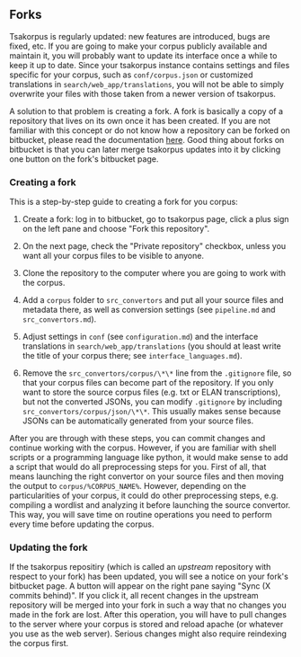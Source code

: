 ## Forks
Tsakorpus is regularly updated: new features are introduced, bugs are fixed, etc. If you are going to make your corpus publicly available and maintain it, you will probably want to update its interface once a while to keep it up to date. Since your tsakorpus instance contains settings and files specific for your corpus, such as ``conf/corpus.json`` or customized translations in ``search/web_app/translations``, you will not be able to simply overwrite your files with those taken from a newer version of tsakorpus.

A solution to that problem is creating a fork. A fork is basically a copy of a repository that lives on its own once it has been created. If you are not familiar with this concept or do not know how a repository can be forked on bitbucket, please read the documentation [here](https://confluence.atlassian.com/bitbucket/forking-a-repository-221449527.html). Good thing about forks on bitbucket is that you can later merge tsakorpus updates into it by clicking one button on the fork's bitbucket page.

### Creating a fork
This is a step-by-step guide to creating a fork for you corpus:

1. Create a fork: log in to bitbucket, go to tsakorpus page, click a plus sign on the left pane and choose "Fork this repository".

2. On the next page, check the "Private repository" checkbox, unless you want all your corpus files to be visible to anyone.

3. Clone the repository to the computer where you are going to work with the corpus.

4. Add a ``corpus`` folder to ``src_convertors`` and put all your source files and metadata there, as well as conversion settings (see ``pipeline.md`` and ``src_convertors.md``).

5. Adjust settings in ``conf`` (see ``configuration.md``) and the interface translations in ``search/web_app/translations`` (you should at least write the title of your corpus there; see ``interface_languages.md``).

6. Remove the ``src_convertors/corpus/\*\*`` line from the ``.gitignore`` file, so that your corpus files can become part of the repository. If you only want to store the source corpus files (e.g. txt or ELAN transcriptions), but not the converted JSONs, you can modify ``.gitignore`` by including ``src_convertors/corpus/json/\*\*``. This usually makes sense because JSONs can be automatically generated from your source files.

After you are through with these steps, you can commit changes and continue working with the corpus. However, if you are familiar with shell scripts or a programming language like python, it would make sense to add a script that would do all preprocessing steps for you. First of all, that means launching the right convertor on your source files and then moving the output to ``corpus/%CORPUS_NAME%``. However, depending on the particularities of your corpus, it could do other preprocessing steps, e.g. compiling a wordlist and analyzing it before launching the source convertor. This way, you will save time on routine operations you need to perform every time before updating the corpus.

### Updating the fork
If the tsakorpus repositiry (which is called an *upstream* repository with respect to your fork) has been updated, you will see a notice on your fork's bitbucket page. A button will appear on the right pane saying "Sync (X commits behind)". If you click it, all recent changes in the upstream repository will be merged into your fork in such a way that no changes you made in the fork are lost. After this operation, you will have to pull changes to the server where your corpus is stored and reload apache (or whatever you use as the web server). Serious changes might also require reindexing the corpus first.